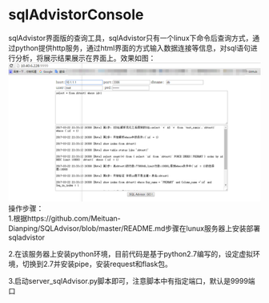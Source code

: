 # sqlAdvistorConsole
sqlAdvistor界面版的查询工具，sqlAdvistor只有一个linux下命令后查询方式，通过python提供http服务，通过html界面的方式输入数据连接等信息，对sql语句进行分析，将展示结果展示在界面上。效果如图：
![image](https://github.com/huangyiminghappy/sqlAdvistorConsole/blob/master/static/sqladvistor.png)
操作步骤：<br/>
1.根据https://github.com/Meituan-Dianping/SQLAdvisor/blob/master/README.md步骤在lunux服务器上安装部署sqladvistor<br/>

2.在该服务器上安装python环境，目前代码是基于python2.7编写的，设定虚拟环境，切换到2.7并安装pipe，安装request和flask包。<br/>

3.启动server_sqlAdvisor.py脚本即可，注意脚本中有指定端口，默认是9999端口<br/>
